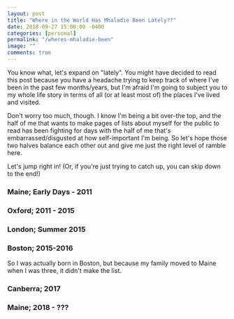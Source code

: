 ```yaml
---
layout: post
title: "Where in the World Has Mhaladie Been Lately??"
date: 2018-09-27 15:00:00 -0400
categories: [personal] 
permalink: "/wheres-mhaladie-been"
image: ""
comments: true
---
```

You know what, let's expand on "lately". You might have decided to read this post because you have a headache trying to keep track of where I've been in the past few months/years, but I'm afraid I'm going to subject you to my whole life story in terms of all (or at least most of) the places I've lived and visited.

Don't worry too much, though. I know I'm being a bit over-the top, and the half of me that wants to make pages of lists about myself for the public to read has been fighting for days with the half of me that's embarrassed/disgusted at how self-important I'm being. So let's hope those two halves balance each other out and give me just the right level of ramble here.

Let's jump right in! (Or, if you're just trying to catch up, you can skip down to the end!)

### Maine; Early Days - 2011

### Oxford; 2011 - 2015

### London; Summer 2015

### Boston; 2015-2016

So I was actually born in Boston, but because my family moved to Maine when I was three, it didn't make the list. 

### Canberra; 2017

### Maine; 2018 - ???

